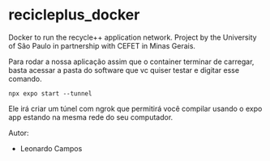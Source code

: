 # recicleplus_docker
Docker to run the recycle++ application network. Project by the University of São Paulo in partnership with CEFET in Minas Gerais.

Para rodar a nossa aplicação assim que o container terminar de carregar, basta acessar a pasta do software que vc quiser testar e digitar esse comando. 
~~~
npx expo start --tunnel
~~~
Ele irá criar um túnel com ngrok que permitirá você compilar usando o expo app estando na mesma rede do seu computador. 

Autor:

 - Leonardo Campos
